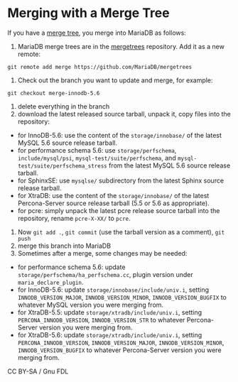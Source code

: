 # Merging with a Merge Tree

If you have a [merge tree](creating-a-new-merge-tree.md), you merge into MariaDB as follows:

1. MariaDB merge trees are in the [mergetrees](https://github.com/MariaDB/mergetrees) repository. Add it as a new remote:

```
git remote add merge https://github.com/MariaDB/mergetrees
```

1. Check out the branch you want to update and merge, for example:

```
git checkout merge-innodb-5.6
```

1. delete everything in the branch
2. download the latest released source tarball, unpack it, copy files into the repository:

* for InnoDB-5.6: use the content of the `storage/innobase/` of the latest MySQL 5.6 source release tarball.
* for performance schema 5.6: use `storage/perfschema`, `include/mysql/psi`, `mysql-test/suite/perfschema`, and `mysql-test/suite/perfschema_stress` from the latest MySQL 5.6 source release tarball.
* for SphinxSE: use `mysqlse/` subdirectory from the latest Sphinx source release tarball.
* for XtraDB: use the content of the `storage/innobase/` of the latest Percona-Server source release tarball (5.5 or 5.6 as appropriate).
* for pcre: simply unpack the latest pcre release source tarball into the repository, rename `pcre-X-XX/` to `pcre`.

1. Now `git add .`, `git commit` (use the tarball version as a comment), `git push`
2. merge this branch into MariaDB
3. Sometimes after a merge, some changes may be needed:

* for performance schema 5.6: update `storage/perfschema/ha_perfschema.cc`, plugin version under `maria_declare_plugin`.
* for InnoDB-5.6: update `storage/innobase/include/univ.i`, setting `INNODB_VERSION_MAJOR`, `INNODB_VERSION_MINOR`, `INNODB_VERSION_BUGFIX` to whatever MySQL version you were merging from.
* for XtraDB-5.5: update `storage/xtradb/include/univ.i`, setting `PERCONA_INNODB_VERSION`, `INNODB_VERSION_STR` to whatever Percona-Server version you were merging from.
* for XtraDB-5.6: update `storage/xtradb/include/univ.i`, setting `PERCONA_INNODB_VERSION`, `INNODB_VERSION_MAJOR`, `INNODB_VERSION_MINOR`, `INNODB_VERSION_BUGFIX` to whatever Percona-Server version you were merging from.

CC BY-SA / Gnu FDL
